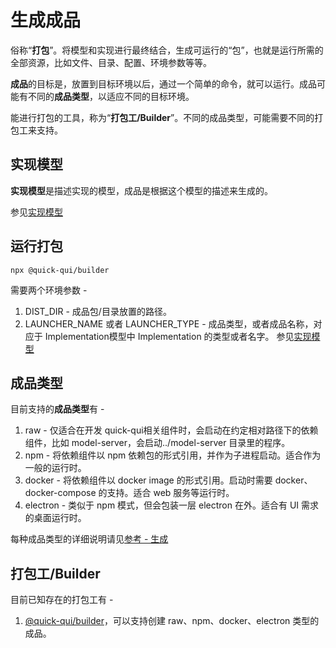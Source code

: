 # 生成成品

俗称“**打包**”。将模型和实现进行最终结合，生成可运行的“包”，也就是运行所需的全部资源，比如文件、目录、配置、环境参数等等。

**成品**的目标是，放置到目标环境以后，通过一个简单的命令，就可以运行。成品可能有不同的**成品类型**，以适应不同的目标环境。

能进行打包的工具，称为“**打包工/Builder**”。不同的成品类型，可能需要不同的打包工来支持。

## 实现模型

**实现模型**是描述实现的模型，成品是根据这个模型的描述来生成的。

参见[实现模型](ref/model.md#Implementation)

## 运行打包

`npx @quick-qui/builder`

需要两个环境参数 - 
1. DIST_DIR - 成品包/目录放置的路径。
2. LAUNCHER_NAME 或者 LAUNCHER_TYPE - 成品类型，或者成品名称，对应于 Implementation模型中 Implementation 的类型或者名字。 参见[实现模型](ref/model.md#Implementation)

## 成品类型

目前支持的**成品类型**有 -

1. raw - 仅适合在开发 quick-qui相关组件时，会启动在约定相对路径下的依赖组件，比如 model-server，会启动../model-server 目录里的程序。
2. npm - 将依赖组件以 npm 依赖包的形式引用，并作为子进程启动。适合作为一般的运行时。
3. docker - 将依赖组件以 docker image 的形式引用。启动时需要 docker、docker-compose 的支持。适合 web 服务等运行时。
4. electron - 类似于 npm 模式，但会包装一层 electron 在外。适合有 UI 需求的桌面运行时。

每种成品类型的详细说明请见[参考 - 生成](ref/build.md)

## 打包工/Builder

目前已知存在的打包工有 - 

1. [@quick-qui/builder](https://github.com/quickqui/builder)，可以支持创建 raw、npm、docker、electron 类型的成品。